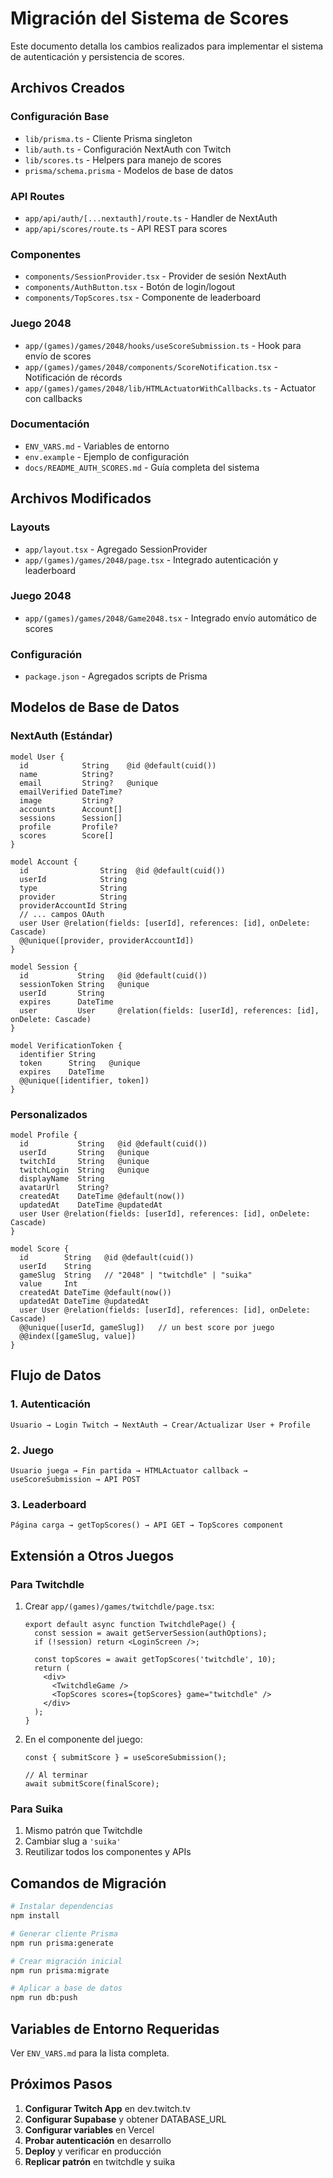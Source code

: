 # Migración del Sistema de Scores

Este documento detalla los cambios realizados para implementar el sistema de autenticación y persistencia de scores.

## Archivos Creados

### Configuración Base
- `lib/prisma.ts` - Cliente Prisma singleton
- `lib/auth.ts` - Configuración NextAuth con Twitch
- `lib/scores.ts` - Helpers para manejo de scores
- `prisma/schema.prisma` - Modelos de base de datos

### API Routes
- `app/api/auth/[...nextauth]/route.ts` - Handler de NextAuth
- `app/api/scores/route.ts` - API REST para scores

### Componentes
- `components/SessionProvider.tsx` - Provider de sesión NextAuth
- `components/AuthButton.tsx` - Botón de login/logout
- `components/TopScores.tsx` - Componente de leaderboard

### Juego 2048
- `app/(games)/games/2048/hooks/useScoreSubmission.ts` - Hook para envío de scores
- `app/(games)/games/2048/components/ScoreNotification.tsx` - Notificación de récords
- `app/(games)/games/2048/lib/HTMLActuatorWithCallbacks.ts` - Actuator con callbacks

### Documentación
- `ENV_VARS.md` - Variables de entorno
- `env.example` - Ejemplo de configuración
- `docs/README_AUTH_SCORES.md` - Guía completa del sistema

## Archivos Modificados

### Layouts
- `app/layout.tsx` - Agregado SessionProvider
- `app/(games)/games/2048/page.tsx` - Integrado autenticación y leaderboard

### Juego 2048
- `app/(games)/games/2048/Game2048.tsx` - Integrado envío automático de scores

### Configuración
- `package.json` - Agregados scripts de Prisma

## Modelos de Base de Datos

### NextAuth (Estándar)
```prisma
model User {
  id            String    @id @default(cuid())
  name          String?
  email         String?   @unique
  emailVerified DateTime?
  image         String?
  accounts      Account[]
  sessions      Session[]
  profile       Profile?
  scores        Score[]
}

model Account {
  id                String  @id @default(cuid())
  userId            String
  type              String
  provider          String
  providerAccountId String
  // ... campos OAuth
  user User @relation(fields: [userId], references: [id], onDelete: Cascade)
  @@unique([provider, providerAccountId])
}

model Session {
  id           String   @id @default(cuid())
  sessionToken String   @unique
  userId       String
  expires      DateTime
  user         User     @relation(fields: [userId], references: [id], onDelete: Cascade)
}

model VerificationToken {
  identifier String
  token      String   @unique
  expires    DateTime
  @@unique([identifier, token])
}
```

### Personalizados
```prisma
model Profile {
  id           String   @id @default(cuid())
  userId       String   @unique
  twitchId     String   @unique
  twitchLogin  String   @unique
  displayName  String
  avatarUrl    String?
  createdAt    DateTime @default(now())
  updatedAt    DateTime @updatedAt
  user User @relation(fields: [userId], references: [id], onDelete: Cascade)
}

model Score {
  id        String   @id @default(cuid())
  userId    String
  gameSlug  String   // "2048" | "twitchdle" | "suika"
  value     Int
  createdAt DateTime @default(now())
  updatedAt DateTime @updatedAt
  user User @relation(fields: [userId], references: [id], onDelete: Cascade)
  @@unique([userId, gameSlug])   // un best score por juego
  @@index([gameSlug, value])
}
```

## Flujo de Datos

### 1. Autenticación
```
Usuario → Login Twitch → NextAuth → Crear/Actualizar User + Profile
```

### 2. Juego
```
Usuario juega → Fin partida → HTMLActuator callback → useScoreSubmission → API POST
```

### 3. Leaderboard
```
Página carga → getTopScores() → API GET → TopScores component
```

## Extensión a Otros Juegos

### Para Twitchdle
1. Crear `app/(games)/games/twitchdle/page.tsx`:
   ```tsx
   export default async function TwitchdlePage() {
     const session = await getServerSession(authOptions);
     if (!session) return <LoginScreen />;
     
     const topScores = await getTopScores('twitchdle', 10);
     return (
       <div>
         <TwitchdleGame />
         <TopScores scores={topScores} game="twitchdle" />
       </div>
     );
   }
   ```

2. En el componente del juego:
   ```tsx
   const { submitScore } = useScoreSubmission();
   
   // Al terminar
   await submitScore(finalScore);
   ```

### Para Suika
1. Mismo patrón que Twitchdle
2. Cambiar slug a `'suika'`
3. Reutilizar todos los componentes y APIs

## Comandos de Migración

```bash
# Instalar dependencias
npm install

# Generar cliente Prisma
npm run prisma:generate

# Crear migración inicial
npm run prisma:migrate

# Aplicar a base de datos
npm run db:push
```

## Variables de Entorno Requeridas

Ver `ENV_VARS.md` para la lista completa.

## Próximos Pasos

1. **Configurar Twitch App** en dev.twitch.tv
2. **Configurar Supabase** y obtener DATABASE_URL
3. **Configurar variables** en Vercel
4. **Probar autenticación** en desarrollo
5. **Deploy** y verificar en producción
6. **Replicar patrón** en twitchdle y suika
